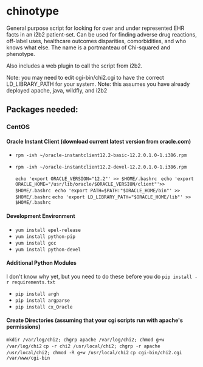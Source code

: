 # chinotype
General purpose script for looking for over and under represented EHR facts in an i2b2 patient-set. Can be used for finding adverse drug reactions, off-label uses, healthcare outcomes disparities, comorbidities, and who knows what else. The name is a portmanteau of Chi-squared and phenotype.

Also includes a web plugin to call the script from i2b2.

Note: you may need to edit cgi-bin/chi2.cgi to have the correct LD_LIBRARY_PATH for your system.
Note: this assumes you have already deployed apache, java, wildfly, and i2b2

## Packages needed:
### CentOS
#### Oracle Instant Client (download current latest version from oracle.com)
* `rpm -ivh ~/oracle-instantclient12.2-basic-12.2.0.1.0-1.i386.rpm `
* `rpm -ivh ~/oracle-instantclient12.2-devel-12.2.0.1.0-1.i386.rpm `

  `echo 'export ORACLE_VERSION="12.2"' >> $HOME/.bashrc `
  `echo 'export ORACLE_HOME="/usr/lib/oracle/$ORACLE_VERSION/client"'>> $HOME/.bashrc `
  `echo 'export PATH=$PATH:"$ORACLE_HOME/bin"' >> $HOME/.bashrc`
  `echo 'export LD_LIBRARY_PATH="$ORACLE_HOME/lib"' >> $HOME/.bashrc`

#### Development Environment
* `yum install epel-release`
* `yum install python-pip`
* `yum install gcc`
* `yum install python-devel`
#### Additional Python Modules
I don't know why yet, but you need to do these before you do `pip install -r requirements.txt`
* `pip install argh`
* `pip install argparse`
* `pip install cx_Oracle`
#### Create Directories (assuming that your cgi scripts run with apache's permissions)
`mkdir /var/log/chi2; chgrp apache /var/log/chi2; chmod g+w /var/log/chi2`
`cp -r chi2 /usr/local/chi2; chgrp -r apache /usr/local/chi2; chmod -R g+w /usr/local/chi2`
`cp cgi-bin/chi2.cgi /var/www/cgi-bin`

